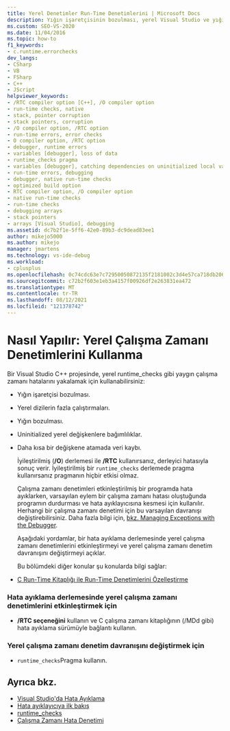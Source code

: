 ```yaml
---
title: Yerel Denetimler Run-Time Denetimlerini | Microsoft Docs
description: Yığın işaretçisinin bozulması, yerel Visual Studio ve yığın bozulması gibi yaygın çalışma zamanı hatalarını yakalamak için yerel çalışma zamanı denetimlerini kullanın.
ms.custom: SEO-VS-2020
ms.date: 11/04/2016
ms.topic: how-to
f1_keywords:
- c.runtime.errorchecks
dev_langs:
- CSharp
- VB
- FSharp
- C++
- JScript
helpviewer_keywords:
- /RTC compiler option [C++], /O compiler option
- run-time checks, native
- stack, pointer corruption
- stack pointers, corruption
- /O compiler option, /RTC option
- run-time errors, error checks
- O compiler option, /RTC option
- debugger, runtime errors
- variables [debugger], loss of data
- runtime_checks pragma
- variables [debugger], catching dependencies on uninitialized local variables
- run-time errors, debugging
- debugger, native run-time checks
- optimized build option
- RTC compiler option, /O compiler option
- native run-time checks
- run-time checks
- debugging arrays
- stack pointers
- arrays [Visual Studio], debugging
ms.assetid: dc7b2f1e-5ff6-42e0-89b3-dc9dead83ee1
author: mikejo5000
ms.author: mikejo
manager: jmartens
ms.technology: vs-ide-debug
ms.workload:
- cplusplus
ms.openlocfilehash: 0c74cdc63e7c72950050872135f2181002c3d4e57ca718db206f0fdf8979e88b
ms.sourcegitcommit: c72b2f603e1eb3a4157f00926df2e263831ea472
ms.translationtype: MT
ms.contentlocale: tr-TR
ms.lasthandoff: 08/12/2021
ms.locfileid: "121378742"
---
```

# <a name="how-to-use-native-run-time-checks"></a>Nasıl Yapılır: Yerel Çalışma Zamanı Denetimlerini Kullanma
Bir Visual Studio C++ projesinde, yerel [](/cpp/preprocessor/runtime-checks) runtime_checks gibi yaygın çalışma zamanı hatalarını yakalamak için kullanabilirsiniz:

- Yığın işaretçisi bozulması.

- Yerel dizilerin fazla çalıştırmaları.

- Yığın bozulması.

- Uninitialized yerel değişkenlere bağımlılıklar.

- Daha kısa bir değişkene atamada veri kaybı.

  İyileştirilmiş (**/O**) derlemesi ile **/RTC** kullanırsanız, derleyici hatasıyla sonuç verir. İyileştirilmiş bir `runtime_checks` derlemede pragma kullanırsanız pragmanın hiçbir etkisi olmaz.

  Çalışma zamanı denetimleri etkinleştirilmiş bir programda hata ayıklarken, varsayılan eylem bir çalışma zamanı hatası oluştuğunda programın durdurması ve hata ayıklayıcısına kesmesi için kullanılır. Herhangi bir çalışma zamanı denetimi için bu varsayılan davranışı değiştirebilirsiniz. Daha fazla bilgi için, [bkz. Managing Exceptions with the Debugger](../debugger/managing-exceptions-with-the-debugger.md).

  Aşağıdaki yordamlar, bir hata ayıklama derlemesinde yerel çalışma zamanı denetimlerini etkinleştirmeyi ve yerel çalışma zamanı denetim davranışını değiştirmeyi açıklar.

  Bu bölümdeki diğer konular şu konularda bilgi sağlar:

- [C Run-Time Kitaplığı ile Run-Time Denetimlerini Özelleştirme](../debugger/native-run-time-checks-customization.md)

### <a name="to-enable-native-run-time-checks-in-a-debug-build"></a>Hata ayıklama derlemesinde yerel çalışma zamanı denetimlerini etkinleştirmek için

- **/RTC seçeneğini** kullanın ve C çalışma zamanı kitaplığının (/MDd gibi) hata ayıklama sürümüyle bağlantı kullanın.

### <a name="to-modify-native-run-time-check-behavior"></a>Yerel çalışma zamanı denetim davranışını değiştirmek için

- `runtime_checks`Pragma kullanın.

## <a name="see-also"></a>Ayrıca bkz.
- [Visual Studio'da Hata Ayıklama](../debugger/index.yml)
- [Hata ayıklayıcıya ilk bakış](../debugger/debugger-feature-tour.md)
- [runtime_checks](/cpp/preprocessor/runtime-checks)
- [Çalışma Zamanı Hata Denetimi](/cpp/c-runtime-library/run-time-error-checking)